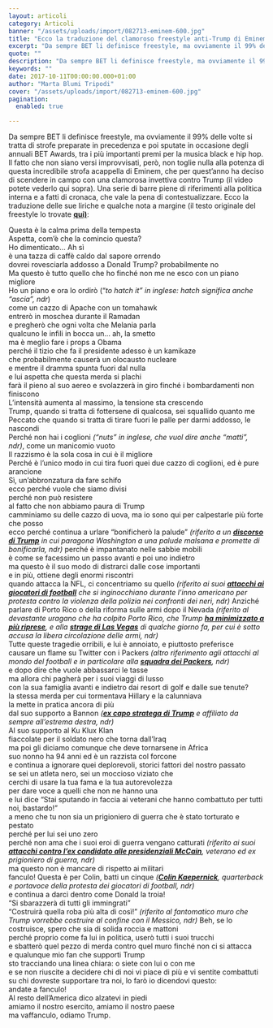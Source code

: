 ```yaml
---
layout: articoli
category: Articoli
banner: "/assets/uploads/import/082713-eminem-600.jpg"
title: "Ecco la traduzione del clamoroso freestyle anti-Trump di Eminem ai BET Awards"
excerpt: "Da sempre BET li definisce freestyle, ma ovviamente il 99% delle volte si tratta di strofe preparate in precedenza e poi sputate in occasione degli annuali BET Awards, tra i più importanti premi per la musica black e hip hop. Il fatto che non siano versi improvvisati, però, non toglie nulla alla potenza di questa [&hellip"
quote: ""
description: "Da sempre BET li definisce freestyle, ma ovviamente il 99% delle volte si tratta di strofe preparate in precedenza e poi sputate in occasione degli annuali BET Awards, tra i più importanti premi per la musica black e hip hop. Il fatto che non siano versi improvvisati, però, non toglie nulla alla potenza di questa [&hellip"
keywords: ""
date: 2017-10-11T00:00:00.000+01:00
author: "Marta Blumi Tripodi"
cover: "/assets/uploads/import/082713-eminem-600.jpg"
pagination:
  enabled: true

---
```


Da sempre BET li definisce freestyle, ma ovviamente il 99% delle volte si tratta di strofe preparate in precedenza e poi sputate in occasione degli annuali BET Awards, tra i più importanti premi per la musica black e hip hop. Il fatto che non siano versi improvvisati, però, non toglie nulla alla potenza di questa incredibile strofa acappella di Eminem, che per quest’anno ha deciso di scendere in campo con una clamorosa invettiva contro Trump (il video potete vederlo qui sopra). Una serie di barre piene di riferimenti alla politica interna e a fatti di cronaca, che vale la pena di contestualizzare. Ecco la traduzione delle sue liriche e qualche nota a margine (il testo originale del freestyle lo trovate [**qui)**](https://edition.cnn.com/2017/10/11/entertainment/eminem-storm-full-lyrics/index.html):

Questa è la calma prima della tempesta  
Aspetta, com’è che la comincio questa?  
Ho dimenticato… Ah sì  
è una tazza di caffè caldo dal sapore orrendo  
dovrei rovesciarla addosso a Donald Trump? probabilmente no  
Ma questo è tutto quello che ho finché non me ne esco con un piano migliore  
Ho un piano e ora lo ordirò (“_to hatch it” in inglese: hatch significa anche “ascia”, ndr_)  
come un cazzo di Apache con un tomahawk  
entrerò in moschea durante il Ramadan  
e pregherò che ogni volta che Melania parla  
qualcuno le infili in bocca un… ah, la smetto  
ma è meglio fare i props a Obama  
perché il tizio che fa il presidente adesso è un kamikaze  
che probabilmente causerà un olocausto nucleare  
e mentre il dramma spunta fuori dal nulla  
e lui aspetta che questa merda si plachi  
farà il pieno al suo aereo e svolazzerà in giro finché i bombardamenti non finiscono  
L’intensità aumenta al massimo, la tensione sta crescendo  
Trump, quando si tratta di fottersene di qualcosa, sei squallido quanto me  
Peccato che quando si tratta di tirare fuori le palle per darmi addosso, le nascondi  
Perché non hai i coglioni _(“nuts” in inglese, che vuol dire anche “matti”, ndr)_, come un manicomio vuoto  
Il razzismo è la sola cosa in cui è il migliore  
Perché è l’unico modo in cui tira fuori quei due cazzo di coglioni, ed è pure arancione  
Sì, un’abbronzatura da fare schifo  
ecco perché vuole che siamo divisi  
perché non può resistere  
al fatto che non abbiamo paura di Trump  
camminiamo su delle cazzo di uova, ma io sono qui per calpestarle più forte che posso  
ecco perché continua a urlare “bonificherò la palude” _(riferito a un [**discorso di Trump**](http://www.npr.org/2017/04/26/525551816/trumps-efforts-to-drain-the-swamp-lagging-behind-his-campaign-rhetoric) in cui paragona Washington a una palude malsana e promette di bonificarla, ndr)_ 
perché è impantanato nelle sabbie mobili  
è come se facessimo un passo avanti e poi uno indietro  
ma questo è il suo modo di distrarci dalle cose importanti  
e in più, ottiene degli enormi riscontri  
quando attacca la NFL, ci concentriamo su quello _(riferito ai suoi [**attacchi ai giocatori di football**](http://www.ilpost.it/2017/09/25/proteste-inno-trump/) che si inginocchiano durante l’inno americano per protesta contro la violenza della polizia nei confronti dei neri, ndr)_ 
Anziché parlare di Porto Rico o della riforma sulle armi dopo il Nevada _(riferito al devastante uragano che ha colpito Porto Rico, che Trump [**ha minimizzato a più riprese**](http://www.ilpost.it/2017/10/04/trump-porto-rico/), e alla [**strage di Las Vegas**](https://it.wikipedia.org/wiki/Strage%5Fdi%5FLas%5FVegas) di qualche giorno fa, per cui è sotto accusa la libera circolazione delle armi, ndr)_  
Tutte queste tragedie orribili, e lui è annoiato, e piuttosto preferisce  
causare un flame su Twitter con i Packers _(altro riferimento agli attacchi al mondo del football e in particolare alla [**squadra dei Packers**](https://www.washingtonpost.com/news/early-lead/wp/2017/09/28/trump-remains-on-the-attack-against-the-nfl-as-aaron-rodgers-and-the-packers-ask-fans-to-link-arms/?utm%5Fterm=.39e58f36e31c), ndr)_  
e dopo dire che vuole abbassarci le tasse  
ma allora chi pagherà per i suoi viaggi di lusso  
con la sua famiglia avanti e indietro dai resort di golf e dalle sue tenute?  
la stessa merda per cui tormentava Hillary e la calunniava  
la mette in pratica ancora di più  
dal suo supporto a Bannon _([**ex capo stratega di Trump**](https://it.wikipedia.org/wiki/Steve%5FBannon) e affiliato da sempre all’estrema destra, ndr)_  
Al suo supporto al Ku Klux Klan  
fiaccolate per il soldato nero che torna dall’Iraq  
ma poi gli diciamo comunque che deve tornarsene in Africa  
suo nonno ha 94 anni ed è un razzista col forcone  
e continua a ignorare quei deplorevoli, storici fattori del nostro passato  
se sei un atleta nero, sei un moccioso viziato che  
cerchi di usare la tua fama e la tua autorevolezza  
per dare voce a quelli che non ne hanno una  
e lui dice “Stai sputando in faccia ai veterani che hanno combattuto per tutti noi, bastardo!”  
a meno che tu non sia un prigioniero di guerra che è stato torturato e pestato  
perché per lui sei uno zero  
perché non ama che i suoi eroi di guerra vengano catturati _(riferito ai suoi [**attacchi contro l’ex candidato alle presidenziali McCain**](http://www.politico.com/story/2015/07/trump-attacks-mccain-i-like-people-who-werent-captured-120317), veterano ed ex prigioniero di guerra, ndr)_  
ma questo non è mancare di rispetto ai militari  
fanculo! Questa è per Colin, batti un cinque _([**Colin Kaepernick**](https://www.theguardian.com/sport/2017/sep/24/colin-kaepernick-conversation-donald-trump-anthem-kneel), quarterback e portavoce della protesta dei giocatori di football, ndr)_  
e continua a darci dentro come Donald la troia!  
“Si sbarazzerà di tutti gli immingrati”  
“Costruirà quella roba più alta di così!” _(riferito al fantomatico muro che Trump vorrebbe costruire al confine con il Messico, ndr)_ 
Beh, se lo costruisce, spero che sia di solida roccia e mattoni  
perché proprio come fa lui in politica, userò tutti i suoi trucchi  
e sbatterò quel pezzo di merda contro quel muro finché non ci si attacca  
e qualunque mio fan che supporti Trump  
sto tracciando una linea chiara: o siete con lui o con me  
e se non riuscite a decidere chi di noi vi piace di più e vi sentite combattuti  
su chi dovreste supportare tra noi, lo farò io dicendovi questo:  
andate a fanculo!  
Al resto dell’America dico alzatevi in piedi  
amiamo il nostro esercito, amiamo il nostro paese  
ma vaffanculo, odiamo Trump.